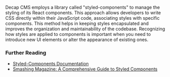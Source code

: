 Decap CMS employs a library called "styled-components" to manage the styling of its React components. This approach allows 
developers to write CSS directly within their JavaScript code, associating styles with specific components. This method 
helps in keeping styles encapsulated and improves the organization and maintainability of the codebase. Recognizing how 
styles are applied to components is important when you need to introduce new UI elements or alter the appearance of 
existing ones.


### Further Reading
- [Styled-Components Documentation](https://styled-components.com/docs}{styled-components)
- [Smashing Magazine: A Comprehensive Guide to Styled Components](https://www.smashingmagazine.com/2020/07/styled-components-react/)

